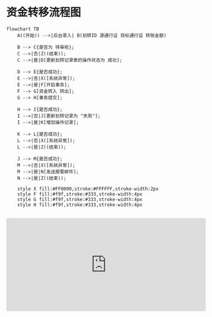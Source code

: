 #  资金转移流程图

```mermaid
flowchart TB
    A((开始)) -->|后台录入| B(划转ID 源通行证 目标通行证 转账金额)
    
    B --> C{是否为 待审核};
    C -->|否|Z((结束));
    C -->|是|D[更新划转记录表的操作状态为 成功];
    
    D --> E{是否成功};
    E -->|否|X([系统异常]);
    E -->|是|F[开启事务];
    F --> G[资金转入 转出];
    G --> H[事务提交];
    
    H --> I{是否成功};
    I -->|否|J[更新划转记录为 "失败"];
    I -->|是|K[增加操作记录];
    
    K --> L{是否成功};
    L -->|否|X([系统异常]);
    L -->|是|Z((结束));
    
    J --> M{是否成功};
    M -->|否|X([系统异常]);
    M -->|是|N[发送报警邮件];
    N -->|是|Z((结束));
    
    style X fill:#FF0000,stroke:#FFFFFF,stroke-width:2px
    style F fill:#f9f,stroke:#333,stroke-width:4px
    style G fill:#f9f,stroke:#333,stroke-width:4px
    style H fill:#f9f,stroke:#333,stroke-width:4px
    
```

<iframe id="embed_dom" name="embed_dom" frameborder="0" style="display:block;width:525px; height:245px;" src="https://www.processon.com/embed/62e097b77d9c087796e44fd2"></iframe>
